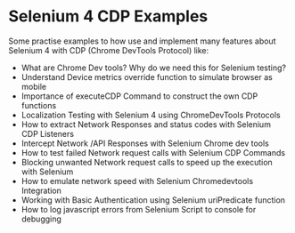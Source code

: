 # Selenium 4 CDP Examples

Some practise examples to how use and implement many features about Selenium 4 with CDP (Chrome DevTools Protocol) like:

- What are Chrome Dev tools? Why do we need this for Selenium testing?
- Understand Device metrics override function to simulate browser as mobile
- Importance of executeCDP Command to construct the own CDP functions
- Localization Testing with Selenium 4 using ChromeDevTools Protocols
- How to extract Network Responses and status codes with Selenium  CDP Listeners
- Intercept Network /API Responses with Selenium Chrome dev tools
- How to test failed Network request calls with Selenium CDP Commands
- Blocking unwanted Network request calls to speed up the execution with Selenium
- How to emulate network speed with Selenium Chromedevtools Integration
- Working with Basic Authentication using Selenium uriPredicate function
- How to log javascript errors from Selenium Script to console for debugging
